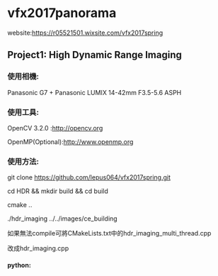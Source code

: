 # vfx2017panorama
website:https://r05521501.wixsite.com/vfx2017spring
## Project1: High Dynamic Range Imaging

### 使用相機:

Panasonic G7 + Panasonic LUMIX 14-42mm F3.5-5.6 ASPH


### 使用工具:

OpenCV 3.2.0 :http://opencv.org

OpenMP(Optional):http://www.openmp.org



### 使用方法:

git clone https://github.com/lepus064/vfx2017spring.git

cd HDR && mkdir build && cd build

cmake ..

./hdr_imaging ../../images/ce_building

如果無法compile可將CMakeLists.txt中的hdr_imaging_multi_thread.cpp

改成hdr_imaging.cpp


#### python:
